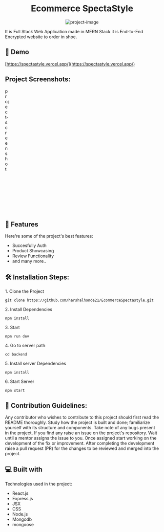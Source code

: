 <h1 align="center" id="title">Ecommerce SpectaStyle</h1>

<p align="center"><img src="https://socialify.git.ci/harshalhonde21/EcommerceSpectastyle/image?language=1&amp;name=1&amp;owner=1&amp;stargazers=1&amp;theme=Dark" alt="project-image"></p>

<p id="description">It is Full Stack Web Application made in MERN Stack it is End-to-End Encrypted website to order in shoe.</p>

<h2>🚀 Demo</h2>

[https://spectastyle.vercel.app/](https://spectastyle.vercel.app/)

<h2>Project Screenshots:</h2>

<img src="https://ibb.co/bs9WBhk" alt="project-screenshot" width="12px" height="400/">

<img src="" alt="project-screenshot" width="2px" height="2px/">

  
  
<h2>🧐 Features</h2>

Here're some of the project's best features:

*   Succesfully Auth
*   Product Showcasing
*   Review Functionality
*   and many more..

<h2>🛠️ Installation Steps:</h2>

<p>1. Clone the Project</p>

```
git clone https://github.com/harshalhonde21/EcommerceSpectastyle.git
```

<p>2. Install Dependencies</p>

```
npm install
```

<p>3. Start</p>

```
npm run dev
```

<p>4. Go to server path</p>

```
cd backend
```

<p>5. Install server Dependencies</p>

```
npm install
```

<p>6. Start Server</p>

```
npm start
```

<h2>🍰 Contribution Guidelines:</h2>

Any contributor who wishes to contribute to this project should first read the README thoroughly. Study how the project is built and done; familiarize yourself with its structure and components. Take note of any bugs present in the project. If you find any raise an issue on the project's repository. Wait until a mentor assigns the issue to you. Once assigned start working on the development of the fix or improvement. After completing the development raise a pull request (PR) for the changes to be reviewed and merged into the project.

  
  
<h2>💻 Built with</h2>

Technologies used in the project:

*   React.js
*   Express.js
*   JSX
*   CSS
*   Node.js
*   Mongodb
*   mongoose
